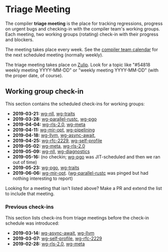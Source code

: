 # Triage Meeting
The compiler **triage meeting** is the place for tracking regressions, progress on urgent bugs and
checking-in with the compiler team's working groups. Each meeting, two working groups (rotating)
check-in with their progress and blockers.

The meeting takes place every week. See the [compiler team calendar](../README.md#meeting-calendar)
for the next scheduled meeting (normally weekly).

The triage meeting takes place on [Zulip](chat-platform.md). Look for a topic like
"#54818 weekly meeting YYYY-MM-DD" or "weekly meeting YYYY-MM-DD" (with the proper date, of course).

## Working group check-in
This section contains the scheduled check-ins for working groups:

- **2019-03-21:** [wg-nll], [wg-traits]
- **2019-03-28:** [wg-parallel-rustc], [wg-pgo]
- **2019-04-04:** [wg-rls-2.0], [wg-meta]
- **2019-04-11:** [wg-mir-opt], [wg-pipelining]
- **2019-04-18:** [wg-llvm], [wg-async-await],
- **2019-04-25:** [wg-rfc-2229], [wg-self-profile]
- **2019-05-02:** [wg-meta], [wg-rls-2.0]
- **2019-05-09:** [wg-nll], [wg-diagnostics]
- **2019-05-16:** (no checkin; [wg-pgo] was JIT-scheduled and then we ran out of time)
- **2019-05-23:** [wg-pgo], [wg-traits]
- **2019-06-06:** [wg-mir-opt]. ([wg-parallel-rustc] was pinged but had nothing interesting to report)

Looking for a meeting that isn't listed above? Make a PR and extend the list to include that
meeting.

### Previous check-ins
This section lists check-ins from triage meetings before the check-in schedule was introduced:

- **2019-03-14:** [wg-async-await], [wg-llvm]
- **2019-03-07:** [wg-self-profile], [wg-rfc-2229]
- **2019-02-28:** [wg-rls-2.0], [wg-meta]

[wg-rls-2.0]: ../working-groups/rls-2.0
[wg-meta]: ../working-groups/meta
[wg-self-profile]: ../working-groups/self-profile
[wg-rfc-2229]: ../working-groups/rfc-2229
[wg-async-await]: ../working-groups/async-await
[wg-llvm]: ../working-groups/llvm
[wg-nll]: ../working-groups/nll
[wg-traits]: ../working-groups/traits
[wg-parallel-rustc]: ../working-groups/parallel-rustc
[wg-pgo]: ../working-groups/pgo
[wg-mir-opt]: ../working-groups/mir-opt
[wg-pipelining]: ../working-groups/pipelining
[wg-diagnostics]: ../working-groups/diagnostics

